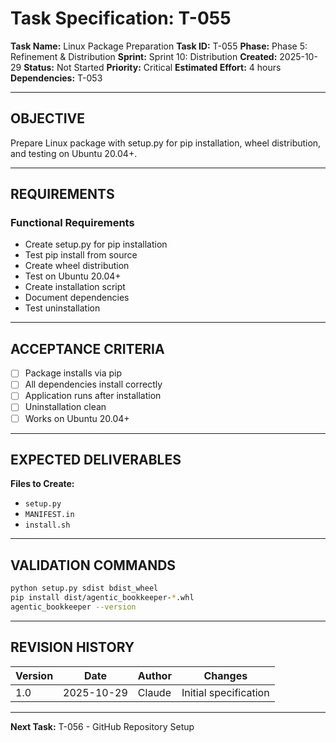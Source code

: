 # Task Specification: T-055

**Task Name:** Linux Package Preparation
**Task ID:** T-055
**Phase:** Phase 5: Refinement & Distribution
**Sprint:** Sprint 10: Distribution
**Created:** 2025-10-29
**Status:** Not Started
**Priority:** Critical
**Estimated Effort:** 4 hours
**Dependencies:** T-053

---

## OBJECTIVE

Prepare Linux package with setup.py for pip installation, wheel distribution, and testing on Ubuntu 20.04+.

---

## REQUIREMENTS

### Functional Requirements
- Create setup.py for pip installation
- Test pip install from source
- Create wheel distribution
- Test on Ubuntu 20.04+
- Create installation script
- Document dependencies
- Test uninstallation

---

## ACCEPTANCE CRITERIA

- [ ] Package installs via pip
- [ ] All dependencies install correctly
- [ ] Application runs after installation
- [ ] Uninstallation clean
- [ ] Works on Ubuntu 20.04+

---

## EXPECTED DELIVERABLES

**Files to Create:**
- `setup.py`
- `MANIFEST.in`
- `install.sh`

---

## VALIDATION COMMANDS

```bash
python setup.py sdist bdist_wheel
pip install dist/agentic_bookkeeper-*.whl
agentic_bookkeeper --version
```

---

## REVISION HISTORY

| Version | Date       | Author | Changes                    |
|---------|------------|--------|-----------------------------|
| 1.0     | 2025-10-29 | Claude | Initial specification       |

---

**Next Task:** T-056 - GitHub Repository Setup
